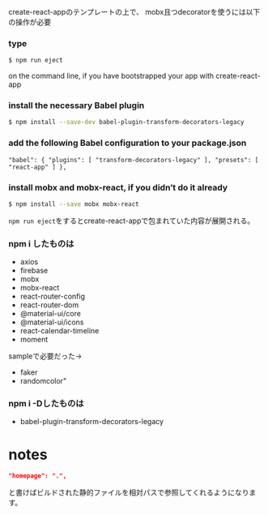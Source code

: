 create-react-appのテンプレートの上で、
mobx且つdecoratorを使うには以下の操作が必要

### type
```bash
$ npm run eject
```
on the command line, if you have bootstrapped your app with create-react-app

### install the necessary Babel plugin

```bash
$ npm install --save-dev babel-plugin-transform-decorators-legacy
```
### add the following Babel configuration to your package.json

`
"babel": {
  "plugins": [
    "transform-decorators-legacy"
  ],
  "presets": [
    "react-app"
  ]
},
`
### install mobx and mobx-react, if you didn’t do it already

```bash
$ npm install --save mobx mobx-react
```

`npm run eject`をするとcreate-react-appで包まれていた内容が展開される。

### npm i したものは
* axios
* firebase
* mobx
* mobx-react
* react-router-config
* react-router-dom
* @material-ui/core
* @material-ui/icons
* react-calendar-timeline
* moment

sampleで必要だった→

* faker
* randomcolor"

### npm i -Dしたものは
* babel-plugin-transform-decorators-legacy

# notes


```json:package.json
"homepage": ".",

```

と書けばビルドされた静的ファイルを相対パスで参照してくれるようになります。